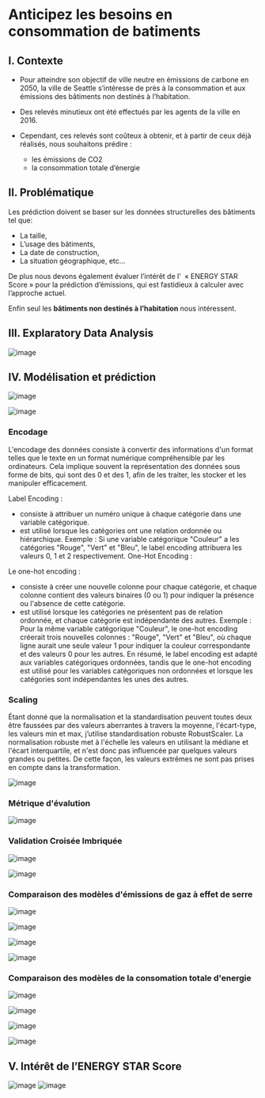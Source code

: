# Anticipez les besoins en consommation de batiments

## I. Contexte
  - Pour atteindre son objectif de ville neutre en émissions de carbone en 2050, la ville de Seattle s’intéresse de près à la consommation et aux émissions des bâtiments non destinés à l’habitation.
  
  - Des relevés minutieux ont été effectués par les agents de la ville en 2016.
  
  - Cependant, ces relevés sont coûteux à obtenir, et à partir de ceux déjà réalisés, nous souhaitons prédire :
    - les émissions de CO2 
    - la consommation totale d’énergie

## II. Problématique
Les prédiction doivent se baser sur les données structurelles des bâtiments  tel que:
  - La taille,
  - L’usage des bâtiments, 
  - La date de construction, 
  - La situation géographique, etc…

De plus nous devons également évaluer l’intérêt de l’  « ENERGY STAR Score » pour la prédiction d’émissions, qui est fastidieux à calculer avec l’approche actuel. 

Enfin seul les **bâtiments non destinés à l’habitation** nous intéressent. 

## III. Explaratory Data Analysis
![image](https://github.com/kevin-EK/P4-Anticipez-les-besoins-en-consommation-de-batiments/assets/69479292/ba4790ac-0d60-4d4b-9527-48ae0012a5c9)

## IV. Modélisation et prédiction

![image](https://github.com/kevin-EK/P4-Anticipez-les-besoins-en-consommation-de-batiments/assets/69479292/feeef8c0-863a-45bc-8bbf-8a342670c666)

![image](https://github.com/kevin-EK/P4-Anticipez-les-besoins-en-consommation-de-batiments/assets/69479292/f0d195f8-5bdc-47e5-8ba1-cdabf393fad4)

### Encodage

L'encodage des données consiste à convertir des informations d'un format telles que le texte en un format numérique compréhensible par les ordinateurs. Cela implique souvent la représentation des données sous forme de bits, qui sont des 0 et des 1, afin de les traiter, les stocker et les manipuler efficacement.

Label Encoding :
  - consiste à attribuer un numéro unique à chaque catégorie dans une variable catégorique.
  - est utilisé lorsque les catégories ont une relation ordonnée ou hiérarchique.
Exemple : Si une variable catégorique "Couleur" a les catégories "Rouge", "Vert" et "Bleu", le label encoding attribuera les valeurs 0, 1 et 2 respectivement.
One-Hot Encoding :

Le one-hot encoding :
  - consiste à créer une nouvelle colonne pour chaque catégorie, et chaque colonne contient des valeurs binaires (0 ou 1) pour indiquer la présence ou l'absence de cette catégorie.
  - est utilisé lorsque les catégories ne présentent pas de relation ordonnée, et chaque catégorie est indépendante des autres.
Exemple : Pour la même variable catégorique "Couleur", le one-hot encoding créerait trois nouvelles colonnes : "Rouge", "Vert" et "Bleu", où chaque ligne aurait une seule valeur 1 pour indiquer la couleur correspondante et des valeurs 0 pour les autres.
En résumé, le label encoding est adapté aux variables catégoriques ordonnées, tandis que le one-hot encoding est utilisé pour les variables catégoriques non ordonnées et lorsque les catégories sont indépendantes les unes des autres.

### Scaling

Étant donné que la normalisation et la standardisation peuvent toutes deux être faussées par des valeurs aberrantes à travers la moyenne, l'écart-type, les valeurs min et max, j’utilise standardisation robuste RobustScaler.
 La normalisation robuste met à l'échelle les valeurs en utilisant la médiane et l'écart interquartile, et n'est donc pas influencée par quelques valeurs grandes ou petites. De cette façon, les valeurs extrêmes ne sont pas prises en compte dans la transformation.

 ![image](https://github.com/kevin-EK/P4-Anticipez-les-besoins-en-consommation-de-batiments/assets/69479292/3012e888-a90b-42f2-8ac1-f1d2d6de72f0)

### Métrique d'évalution

![image](https://github.com/kevin-EK/P4-Anticipez-les-besoins-en-consommation-de-batiments/assets/69479292/6f06710b-5b70-4bf7-b364-037dcf55475e)

### Validation Croisée Imbriquée
![image](https://github.com/kevin-EK/P4-Anticipez-les-besoins-en-consommation-de-batiments/assets/69479292/7cf8ea85-727d-428f-a3a3-12dfe2b05195)

![image](https://github.com/kevin-EK/P4-Anticipez-les-besoins-en-consommation-de-batiments/assets/69479292/724e1961-aa86-4c72-b0ef-bee8ad0a09b4)

### Comparaison des modèles d'émissions de gaz à effet de serre
![image](https://github.com/kevin-EK/P4-Anticipez-les-besoins-en-consommation-de-batiments/assets/69479292/88a838da-017f-4707-9b10-2f585630c987)

![image](https://github.com/kevin-EK/P4-Anticipez-les-besoins-en-consommation-de-batiments/assets/69479292/647e82ef-2737-45d5-8eb2-d66619ad7e85)

![image](https://github.com/kevin-EK/P4-Anticipez-les-besoins-en-consommation-de-batiments/assets/69479292/b5a4a24b-c5c4-4752-b883-9464d2d237a9)

![image](https://github.com/kevin-EK/P4-Anticipez-les-besoins-en-consommation-de-batiments/assets/69479292/95015647-bc13-424a-8765-86f0019e6748)

### Comparaison des modèles de la consomation totale d'energie

![image](https://github.com/kevin-EK/P4-Anticipez-les-besoins-en-consommation-de-batiments/assets/69479292/9a602593-4e39-4bb7-af95-fe659afab0fa)

![image](https://github.com/kevin-EK/P4-Anticipez-les-besoins-en-consommation-de-batiments/assets/69479292/5398d89b-7f20-4825-a5c8-8cc0a396e108)

![image](https://github.com/kevin-EK/P4-Anticipez-les-besoins-en-consommation-de-batiments/assets/69479292/331e17d2-ceb2-4d7b-afcf-5e535d33effc)

![image](https://github.com/kevin-EK/P4-Anticipez-les-besoins-en-consommation-de-batiments/assets/69479292/27e829bc-ad86-4577-8ec4-b4fb1c711e5a)

## V. Intérêt de l’ENERGY STAR Score

![image](https://github.com/kevin-EK/P4-Anticipez-les-besoins-en-consommation-de-batiments/assets/69479292/456f8406-216e-44bf-8e17-2de5be933f81)
![image](https://github.com/kevin-EK/P4-Anticipez-les-besoins-en-consommation-de-batiments/assets/69479292/da54e27d-5685-4195-964f-e5b420ac7a6b)


